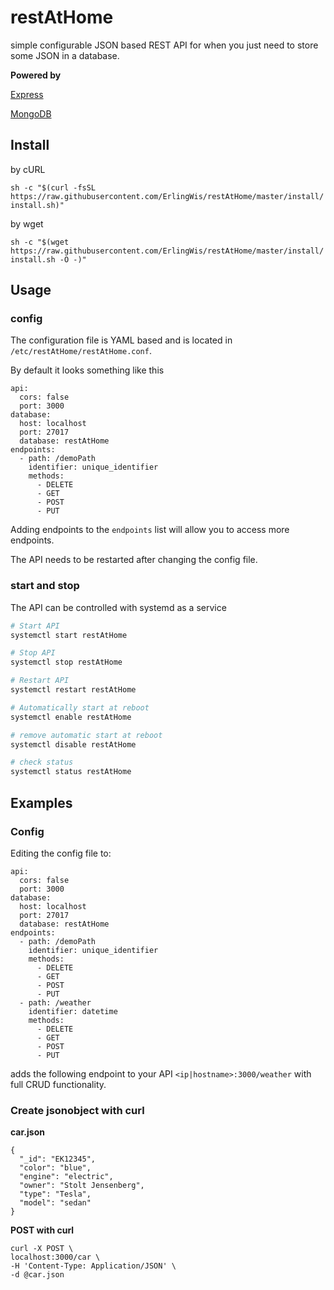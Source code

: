# restAtHome

simple configurable JSON based REST API for when you just need to store some JSON in a database.

**Powered by**

[Express](https://expressjs.com/)

[MongoDB](https://www.mongodb.com/)

## Install

by cURL

`sh -c "$(curl -fsSL https://raw.githubusercontent.com/ErlingWis/restAtHome/master/install/install.sh)"`


by wget

`sh -c "$(wget https://raw.githubusercontent.com/ErlingWis/restAtHome/master/install/install.sh -O -)"`

## Usage
### config
The configuration file is YAML based and is located in `/etc/restAtHome/restAtHome.conf`. 

By default it looks something like this

```
api:
  cors: false
  port: 3000
database:
  host: localhost
  port: 27017
  database: restAtHome
endpoints:
  - path: /demoPath
    identifier: unique_identifier
    methods:
      - DELETE
      - GET
      - POST
      - PUT
```
Adding endpoints to the `endpoints` list will allow you to access more endpoints.

The API needs to be restarted after changing the config file.

### start and stop

The API can be controlled with systemd as a service
```BASH
# Start API 
systemctl start restAtHome 

# Stop API
systemctl stop restAtHome

# Restart API
systemctl restart restAtHome

# Automatically start at reboot
systemctl enable restAtHome

# remove automatic start at reboot
systemctl disable restAtHome

# check status
systemctl status restAtHome
```
## Examples
### Config
Editing the config file to:
```
api:
  cors: false
  port: 3000
database:
  host: localhost
  port: 27017
  database: restAtHome
endpoints:
  - path: /demoPath
    identifier: unique_identifier
    methods:
      - DELETE
      - GET
      - POST
      - PUT
  - path: /weather
    identifier: datetime
    methods:
      - DELETE
      - GET
      - POST
      - PUT
```


adds the following endpoint to your API `<ip|hostname>:3000/weather` with full CRUD functionality.

### Create jsonobject with curl
**car.json**
```
{ 
  "_id": "EK12345",
  "color": "blue",
  "engine": "electric",
  "owner": "Stolt Jensenberg",
  "type": "Tesla",
  "model": "sedan"
}
```
**POST with curl**
```
curl -X POST \
localhost:3000/car \
-H 'Content-Type: Application/JSON' \
-d @car.json
```
